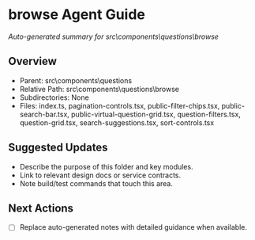 ﻿# browse Agent Guide
*Auto-generated summary for src\components\questions\browse*

## Overview
- Parent: src\components\questions
- Relative Path: src\components\questions\browse
- Subdirectories: None
- Files: index.ts, pagination-controls.tsx, public-filter-chips.tsx, public-search-bar.tsx, public-virtual-question-grid.tsx, question-filters.tsx, question-grid.tsx, search-suggestions.tsx, sort-controls.tsx

## Suggested Updates
- Describe the purpose of this folder and key modules.
- Link to relevant design docs or service contracts.
- Note build/test commands that touch this area.

## Next Actions
- [ ] Replace auto-generated notes with detailed guidance when available.
